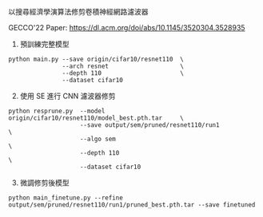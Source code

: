 以搜尋經濟學演算法修剪卷積神經網路濾波器

GECCO'22 Paper: https://dl.acm.org/doi/abs/10.1145/3520304.3528935


1. 預訓練完整模型
```
python main.py --save origin/cifar10/resnet110  \
               --arch resnet                    \
               --depth 110                      \
               --dataset cifar10
```

2. 使用 SE 進行 CNN 濾波器修剪
```
python resprune.py  --model origin/cifar10/resnet110/model_best.pth.tar     \
                    --save output/sem/pruned/resnet110/run1                  \
                    --algo sem                                               \
                    --depth 110                                              \
                    --dataset cifar10
```

3. 微調修剪後模型
```
python main_finetune.py --refine output/sem/pruned/resnet110/run1/pruned_best.pth.tar --save finetuned
```
